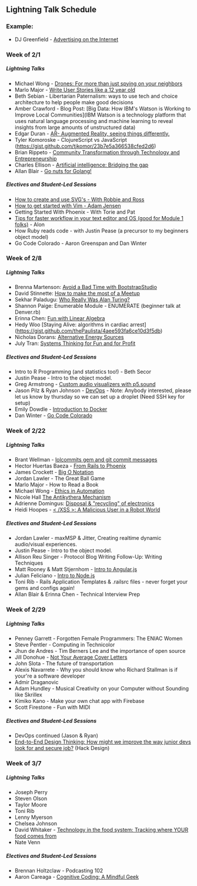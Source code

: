 ## Lightning Talk Schedule

### Example:

* DJ Greenfield - [Advertising on the Internet](https://gist.github.com/AllPurposeName/7c117da4b0345eb6b817)

### **Week of 2/1**

##### Lightning Talks

* Michael Wong - [Drones: For more than just spying on your neighbors](https://gist.github.com/Kealii/2552e5188015a1137048)
* Marlo Major - [Write User Stories like a 12 year old](https://gist.github.com/marlomajor/d00c043df9305aa8629a)
* Beth Sebian - Libertarian Paternalism: ways to use tech and choice architecture to help people make good decisions
* Amber Crawford - Blog Post: [Big Data: How IBM's Watson is Working to Improve Local Communities](IBM Watson is a technology platform that uses natural language processing and machine learning to reveal insights from large amounts of unstructured data)
* Edgar Duran - [AR- Augmented Reality, seeing things differently.](https://gist.github.com/edgarduran/17264ed7f8bbf1182093)
* Tyler Komoroske - ClojureScript vs JavaScript (https://gist.github.com/tjkomor/23b7e5a366538cfed2d6)
* Brian Rippeto - [Community Transformation through Technology and Entrepreneurship](https://gist.github.com/brianrip/82bcb174c19b4f3c8d8c)
* Charles Ellison - [Artificial intelligence: Bridging the gap](https://gist.github.com/chadellison/d4b5646e4cf21c9bc9db)
* Allan Blair - [Go nuts for Golang!](https://gist.github.com/e913e60955f6c540e353.git)

##### Electives and Student-Led Sessions

* [How to create and use SVG's - With Robbie and Ross](https://gist.github.com/rossedfort/39eb6e9dc6da99677047)
* [How to get started with Vim - Adam Jensen](https://gist.github.com/adamki/cb0e52a096ad53be70db)
* Getting Started With Phoenix - With Torie and Pat
* [Tips for faster workflow in your text editor and OS (good for Module 1 folks)](https://gist.github.com/MowAlon/1641b1208aba11a15d85) - Alon
* How Ruby reads code - with Justin Pease (a precursor to my beginners object model)
* Go Code Colorado - Aaron Greenspan and Dan Winter

### **Week of 2/8**

##### Lightning Talks

* Brenna Martenson: [Avoid a Bad Time with BootstrapStudio](https://gist.github.com/martensonbj/62a4ea94c933d7e0f840)
* David Stinnette: [How to make the most of a Meetup](https://gist.github.com/dastinnette/346b7ec668999407153d)
* Sekhar Paladugu: [Who Really Was Alan Turing?](https://gist.github.com/sekharp/e3c8849b7af206d09316)
* Shannon Paige: Enumerable Module - ENUMERATE (beginner talk at Denver.rb)
* Erinna Chen: [Fun with Linear Algebra](https://gist.github.com/erinnachen/e5ed57f779cba052c718)
* Hedy Woo [Staying Alive: algorithms in cardiac arrest] (https://gist.github.com/thePaulista/4aee593fa6ce10d3f5db)
* Nicholas Dorans: [Alternative Energy Sources](https://gist.github.com/NickyBobby/089e82b6129bf21f930c)
* July Tran: [Systems Thinking for Fun and for Profit](https://gist.github.com/julyytran/737832cd2e4d611f2cfe)

##### Electives and Student-Led Sessions

* Intro to R Programming (and statistics too!) - Beth Secor
* Justin Pease - Intro to the object model.
* Greg Armstrong - [Custom audio visualizers with p5.sound](https://gist.github.com/GregoryArmstrong/dcce5bcef58e0f5fa970)
* Jason Pilz & Ryan Johnson - [DevOps](https://gist.github.com/jasonpilz/2bdc6eb53378703004da) - Note: Anybody interested, please let us know by thursday so we can set up a droplet (Need SSH key for setup)
* Emily Dowdle - [Introduction to Docker](https://training.docker.com/self-paced-training)
* Dan Winter - [Go Code Colorado](https://gist.github.com/danjwinter/074f161b453b053f9a04)


### **Week of 2/22**

##### Lightning Talks


* Brant Wellman - [lolcommits gem and git commit messages](https://gist.github.com/brantwellman/09ee2e871c3454c77e5a)
* Hector Huertas Baeza - [From Rails to Phoenix](https://gist.github.com/hectorhuertas/d156301fe580d1463a32)
* James Crockett - [Big O Notation](https://gist.github.com/jecrockett/55d7f7187739dddcae50)
* Jordan Lawler - The Great Ball Game
* Marlo Major - How to Read a Book
* Michael Wong - [Ethics in Automation](https://gist.github.com/Kealii/2e3126cc297b38fa8e1e)
* Nicole Hall [The Antikythera Mechanism](https://gist.github.com/NicoleHall/1a04d1ec7fdd18d48cac)
* Adrienne Domingus: [Disposal & "recycling" of electronics](https://docs.google.com/presentation/d/1hgGBxZbnP978O7vkPrTAovhzO2H5QG8hiMYx9fyDnYM/edit?usp=sharing)
* Heidi Hoopes - [< /XSS >: A Malicious User in a Robot World](https://gist.github.com/hhoopes/697b29349678ec1a8d1b)

##### Electives and Student-Led Sessions

* Jordan Lawler - maxMSP & Jitter, Creating realtime dynamic audio/visual experiences.
* Justin Pease - Intro to the object model.  
* Allison Reu Singer - Protocol Blog Writing Follow-Up: Writing Techniques
* Matt Rooney & Matt Stjernhom - [Intro to Angular.js](https://gist.github.com/MattRooney/c68f37a75b2446abda69)
* Julian Feliciano - [Intro to Node.js](https://github.com/julsfelic/from_ruby_to_node)
* Toni Rib - Rails Application Templates & .railsrc files - never forget your gems and configs again!
* Allan Blair & Erinna Chen - Technical Interview Prep

### **Week of 2/29**

##### Lightning Talks

* Penney Garrett - Forgotten Female Programmers: The ENIAC Women
* Steve Pentler - Computing in Technicolor
* Jhun de Andres - Tim Berners Lee and the importance of open source 
* Jill Donohue - [Not Your Average Cover Letters](https://gist.github.com/jillmd501/dc1c50d6cf14b1986596)
* John Slota - The future of transportation
* Alexis Navarrete - Why you should know who Richard Stallman is if your're a software developer
* Admir Draganovic
* Adam Hundley - Musical Creativity on your Computer without Sounding like Skrillex
* Kimiko Kano - Make your own chat app with Firebase
* Scott Firestone - Fun with MIDI

##### Electives and Student-Led Sessions

* DevOps continued (Jason & Ryan)
* [End-to-End Design Thinking: How might we improve the way junior devs look for and secure job?](https://gist.github.com/weilandia/0af59b189ef0da79da7b) (Hack Design)

### **Week of 3/7**

##### Lightning Talks

* Joseph Perry
* Steven Olson
* Taylor Moore
* Toni Rib
* Lenny Myerson
* Chelsea Johnson
* David Whitaker - [Technology in the food system: Tracking where YOUR food comes from](https://gist.github.com/damwhit/b887b2b04d67520bcd87)
* Nate Venn

##### Electives and Student-Led Sessions

* Brennan Holtzclaw - Podcasting 102
* Aaron Careaga - [Cognitive Coding: A Mindful Geek](https://gist.github.com/acareaga/62d026cb821f3c99d369)
